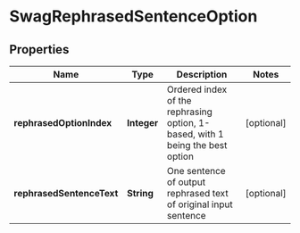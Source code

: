 
# SwagRephrasedSentenceOption

## Properties
Name | Type | Description | Notes
------------ | ------------- | ------------- | -------------
**rephrasedOptionIndex** | **Integer** | Ordered index of the rephrasing option, 1-based, with 1 being the best option |  [optional]
**rephrasedSentenceText** | **String** | One sentence of output rephrased text of original input sentence |  [optional]



